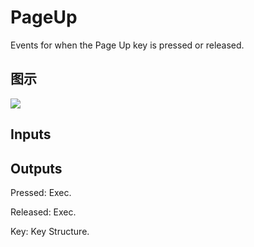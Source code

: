 # PageUp

Events for when the Page Up key is pressed or released.

## 图示

![]($-20221218-19263266.png)

## Inputs

## Outputs

Pressed: Exec.

Released: Exec.

Key: Key Structure.

